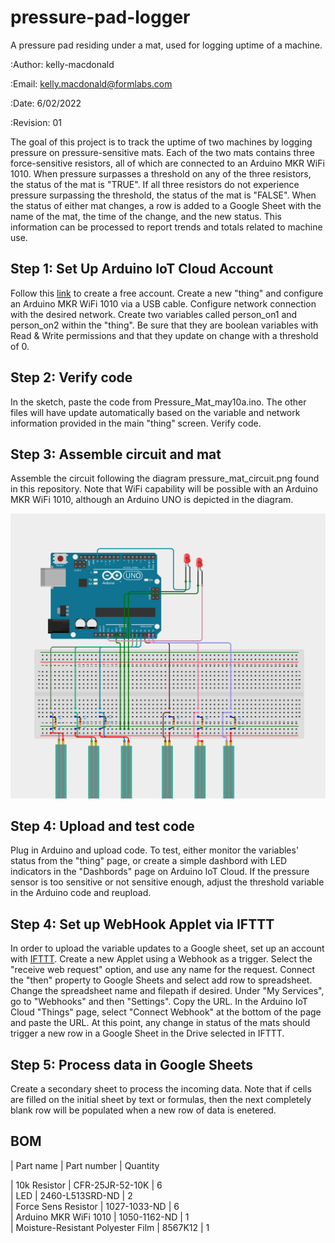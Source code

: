 # pressure-pad-logger
A pressure pad residing under a mat, used for logging uptime of a machine.

:Author: kelly-macdonald

:Email: kelly.macdonald@formlabs.com

:Date: 6/02/2022 

:Revision: 01 

The goal of this project is to track the uptime of two machines by logging pressure on pressure-sensitive mats. Each of the two mats contains three force-sensitive resistors, all of which are connected to an Arduino MKR WiFi 1010. When pressure surpasses a threshold on any of the three resistors, the status of the mat is "TRUE". If all three resistors do not experience pressure surpassing the threshold, the status of the mat is "FALSE". When the status of either mat changes, a row is added to a Google Sheet with the name of the mat, the time of the change, and the new status. This information can be processed to report trends and totals related to machine use.

## Step 1: Set Up Arduino IoT Cloud Account
Follow this [link](https://login.arduino.cc/login?state=hKFo2SBsWGpkdk1wbGtYUVFzUXU4emJMUTFkMFN0MjZUamc1Y6FupWxvZ2luo3RpZNkgekZUSk1rUXBOQ1AtNUd3TzVDdnR0SDFNQ1hRem5aT3WjY2lk2SB1bUJ5Ulk4SXBZTVZrUHF3QVQ5UHZraU4yYWtVTnlJUw&client=umByRY8IpYMVkPqwAT9PvkiN2akUNyIS&protocol=oauth2&authorizeTimeoutInSeconds=5&scope=openid+profile+email&redirect_uri=https%3A%2F%2Fcreate.arduino.cc%2Fiot%2F&skipAutoLogin=true&domain=login.arduino.cc&cacheLocation=memory&response_type=code&response_mode=query&nonce=akhGM2VyNnlrRUg0TlU3fi1xTzlrRGNDY2xQZUNPMGdJQVBRcmwwVFZ2dw%3D%3D&code_challenge=gC6LZ4tZvY8S-EQ9pU9STDL-DSJj1C0tIyfKZYu_sJY&code_challenge_method=S256&auth0Client=eyJuYW1lIjoiYXV0aDAtc3BhLWpzIiwidmVyc2lvbiI6IjEuMTIuMSJ9#/sso/register) to create a free account. Create a new "thing" and configure an Arduino MKR WiFi 1010 via a USB cable. Configure network connection with the desired network. Create two variables called person_on1 and person_on2 within the "thing". Be sure that they are boolean variables with Read & Write permissions and that they update on change with a threshold of 0.

## Step 2: Verify code
In the sketch, paste the code from Pressure_Mat_may10a.ino. The other files will have update automatically based on the variable and network information provided in the main "thing" screen. Verify code.

## Step 3: Assemble circuit and mat
Assemble the circuit following the diagram pressure_mat_circuit.png found in this repository. Note that WiFi capability will be possible with an Arduino MKR WiFi 1010, although an Arduino UNO is depicted in the diagram.

![Circuit Diagram](pressure_mat_circuit.png)

## Step 4: Upload and test code
Plug in Arduino and upload code. To test, either monitor the variables' status from the "thing" page, or create a simple dashbord with LED indicators in the "Dashbords" page on Arduino IoT Cloud. If the pressure sensor is too sensitive or not sensitive enough, adjust the threshold variable in the Arduino code and reupload.

## Step 4: Set up WebHook Applet via IFTTT
In order to upload the variable updates to a Google sheet, set up an account with [IFTTT](https://ifttt.com/join). Create a new Applet using a Webhook as a trigger. Select the "receive web request" option, and use any name for the request. Connect the "then" property to Google Sheets and select add row to spreadsheet. Change the spreadsheet name and filepath if desired. Under "My Services", go to "Webhooks" and then "Settings". Copy the URL. In the Arduino IoT Cloud "Things" page, select "Connect Webhook" at the bottom of the page and paste the URL. At this point, any change in status of the mats should trigger a new row in a Google Sheet in the Drive selected in IFTTT.

## Step 5: Process data in Google Sheets
Create a secondary sheet to process the incoming data. Note that if cells are filled on the initial sheet by text or formulas, then the next completely blank row will be populated when a new row of data is enetered. 

## BOM

| Part name | Part number | Quantity

| 10k Resistor                      | CFR-25JR-52-10K | 6       
| LED                               | 2460-L513SRD-ND | 2        
| Force Sens Resistor               | 1027-1033-ND    | 6        
| Arduino MKR WiFi 1010             | 1050-1162-ND    | 1     
| Moisture-Resistant Polyester Film | 8567K12         | 1
